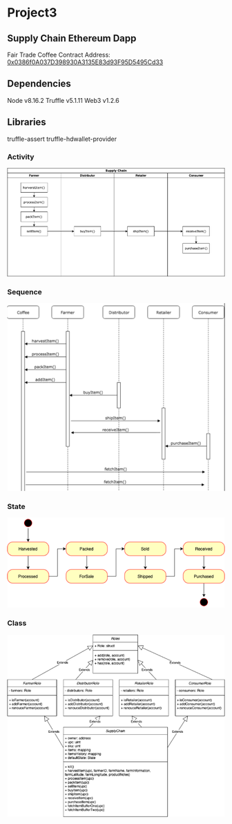 # Project3
## Supply Chain Ethereum Dapp
Fair Trade Coffee
Contract Address: [0x0386f0A037D398930A3135E83d93F95D5495Cd33](https://rinkeby.etherscan.io/address/0x0386f0A037D398930A3135E83d93F95D5495Cd33)


## Dependencies
Node v8.16.2
Truffle v5.1.11
Web3 v1.2.6

## Libraries
truffle-assert
truffle-hdwallet-provider

### Activity
![Activity](img/activity_diagram.png)

### Sequence
![Sequence](img/sequence_diagram.png)

### State
![State](img/state_diagram.png)

### Class
![Class](img/class_diagram.png)
